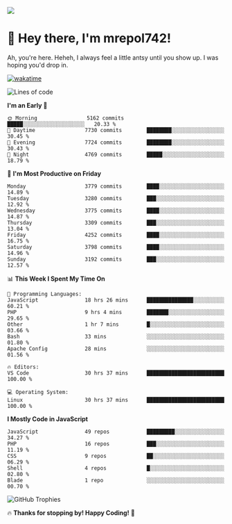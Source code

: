![](https://media.tenor.com/FUEC3dPyVhEAAAAM/welcome-back-minions.gif)

# 👋 Hey there, I'm mrepol742!
Ah, you're here. Heheh, 
I always feel a little antsy until you show up. I was hoping you'd drop in.

[![wakatime](https://wakatime.com/badge/user/8ad4afa2-1a56-40d1-a949-4663473915b6.svg)](https://wakatime.com/@mrepol742)

<!--START_SECTION:mrepol742-->
![Lines of code](https://img.shields.io/badge/From%20Hello%20World%20I%27ve%20Written-20.4%20million%20lines%20of%20code-blue)

**I'm an Early 🐤** 

```text
🌞 Morning                5162 commits        █████░░░░░░░░░░░░░░░░░░░░   20.33 % 
🌆 Daytime                7730 commits        ████████░░░░░░░░░░░░░░░░░   30.45 % 
🌃 Evening                7724 commits        ████████░░░░░░░░░░░░░░░░░   30.43 % 
🌙 Night                  4769 commits        █████░░░░░░░░░░░░░░░░░░░░   18.79 % 
```
📅 **I'm Most Productive on Friday** 

```text
Monday                   3779 commits        ████░░░░░░░░░░░░░░░░░░░░░   14.89 % 
Tuesday                  3280 commits        ███░░░░░░░░░░░░░░░░░░░░░░   12.92 % 
Wednesday                3775 commits        ████░░░░░░░░░░░░░░░░░░░░░   14.87 % 
Thursday                 3309 commits        ███░░░░░░░░░░░░░░░░░░░░░░   13.04 % 
Friday                   4252 commits        ████░░░░░░░░░░░░░░░░░░░░░   16.75 % 
Saturday                 3798 commits        ████░░░░░░░░░░░░░░░░░░░░░   14.96 % 
Sunday                   3192 commits        ███░░░░░░░░░░░░░░░░░░░░░░   12.57 % 
```


📊 **This Week I Spent My Time On** 

```text
💬 Programming Languages: 
JavaScript               18 hrs 26 mins      ███████████████░░░░░░░░░░   60.21 % 
PHP                      9 hrs 4 mins        ███████░░░░░░░░░░░░░░░░░░   29.65 % 
Other                    1 hr 7 mins         █░░░░░░░░░░░░░░░░░░░░░░░░   03.66 % 
Bash                     33 mins             ░░░░░░░░░░░░░░░░░░░░░░░░░   01.80 % 
Apache Config            28 mins             ░░░░░░░░░░░░░░░░░░░░░░░░░   01.56 % 

🔥 Editors: 
VS Code                  30 hrs 37 mins      █████████████████████████   100.00 % 

💻 Operating System: 
Linux                    30 hrs 37 mins      █████████████████████████   100.00 % 
```

**I Mostly Code in JavaScript** 

```text
JavaScript               49 repos            █████████░░░░░░░░░░░░░░░░   34.27 % 
PHP                      16 repos            ███░░░░░░░░░░░░░░░░░░░░░░   11.19 % 
CSS                      9 repos             ██░░░░░░░░░░░░░░░░░░░░░░░   06.29 % 
Shell                    4 repos             █░░░░░░░░░░░░░░░░░░░░░░░░   02.80 % 
Blade                    1 repo              ░░░░░░░░░░░░░░░░░░░░░░░░░   00.70 % 
```




<!--END_SECTION:mrepol742-->

![GitHub Trophies](https://github-profile-trophy.vercel.app/?username=mrepol742&theme=dracula)

🔥 **Thanks for stopping by! Happy Coding!** 🚀
